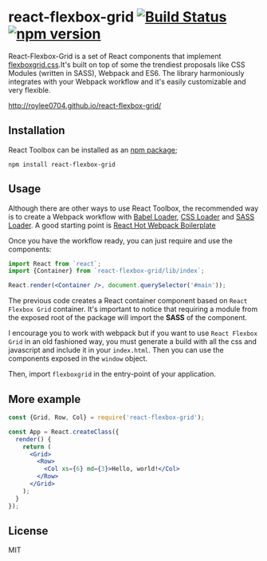 react-flexbox-grid [![Build Status](https://travis-ci.org/roylee0704/react-flexbox-grid.svg)](https://travis-ci.org/roylee0704/react-flexbox-grid) [![npm version](https://badge.fury.io/js/react-flexbox-grid.svg)](https://badge.fury.io/js/react-flexbox-grid)
==============

React-Flexbox-Grid is a set of React components that implement [flexboxgrid.css](https://goo.gl/imrHBZ).It's built on top of some the trendiest proposals like CSS Modules (written in SASS), Webpack and ES6. The library harmoniously integrates with your Webpack workflow and it's easily customizable and very flexible.


http://roylee0704.github.io/react-flexbox-grid/

Installation
------------

React Toolbox can be installed as an [npm package](https://www.npmjs.com/package/react-flexbox-grid);

```
npm install react-flexbox-grid
```

Usage
-----

Although there are other ways to use React Toolbox, the recommended way is to create a Webpack workflow with [Babel Loader](https://github.com/babel/babel-loader), [CSS Loader](https://github.com/webpack/css-loader) and [SASS Loader](https://github.com/jtangelder/sass-loader). A good starting point is [React Hot Webpack Boilerplate](https://github.com/gaearon/react-hot-boilerplate)


Once you have the workflow ready, you can just require and use the components:

```jsx
import React from `react`;
import {Container} from `react-flexbox-grid/lib/index`;

React.render(<Container />, document.querySelector('#main'));
```

The previous code creates a React container component based on `React Flexbox Grid` container. It's important to notice that requiring a module from the exposed root of the package will import the **SASS** of the component.


I encourage you to work with webpack but if you want to use `React Flexbox Grid` in an old fashioned way, you must generate a build with all the css and javascript and include it in your `index.html`. Then you can use the components exposed in the `window` object.


Then, import `flexboxgrid` in the entry-point of your application.


More example
------------

```jsx
const {Grid, Row, Col} = require('react-flexbox-grid');

const App = React.createClass({
  render() {
    return (
      <Grid>
        <Row>
          <Col xs={6} md={3}>Hello, world!</Col>
        </Row>
      </Grid>
    );
  }
});
```

License
-------
MIT
